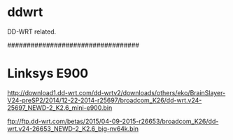 # ddwrt
DD-WRT related.

##################################
# Linksys E900
http://download1.dd-wrt.com/dd-wrtv2/downloads/others/eko/BrainSlayer-V24-preSP2/2014/12-22-2014-r25697/broadcom_K26/dd-wrt.v24-25697_NEWD-2_K2.6_mini-e900.bin

ftp://ftp.dd-wrt.com/betas/2015/04-09-2015-r26653/broadcom_K26/dd-wrt.v24-26653_NEWD-2_K2.6_big-nv64k.bin
